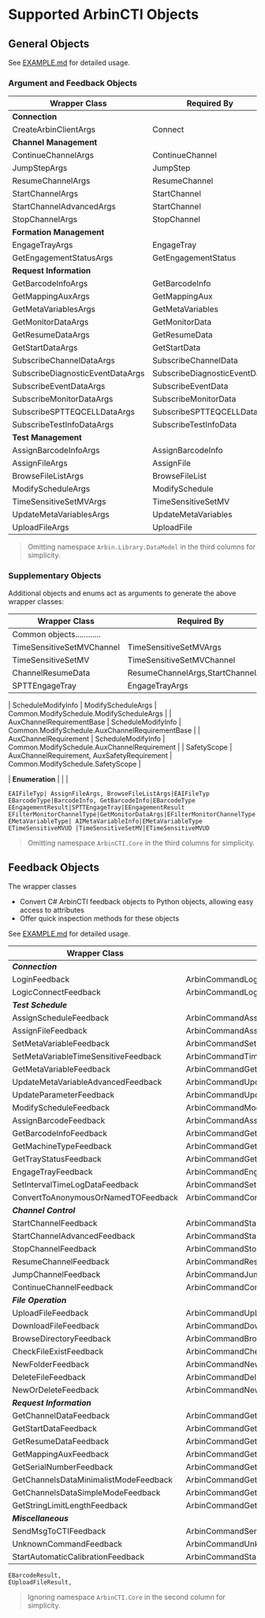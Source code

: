 # Supported ArbinCTI Objects
## General Objects
See [EXAMPLE.md](../../EXAMPLE.md#arbin-object-creation) for detailed usage.

### Argument and Feedback Objects
| Wrapper Class                       | Required By                    | Original Object                                      |
|-------------------------------------|--------------------------------|------------------------------------------------------|
| **Connection**                      |                                |                                                      |
| CreateArbinClientArgs               | Connect                        | ArbinClient.Core.CreateArbinClientArgs               |
| **Channel Management**              |                                |                                                      |
| ContinueChannelArgs                 | ContinueChannel                | ChannelManagement.ContinueChannelArgs                |
| JumpStepArgs                        | JumpStep                       | ChannelManagement.JumpStepArgs                       |
| ResumeChannelArgs                   | ResumeChannel                  | ChannelManagement.ResumeChannelArgs                  |
| StartChannelArgs                    | StartChannel                   | ChannelManagement.StartChannelArgs                   |
| StartChannelAdvancedArgs            | StartChannel                   | ChannelManagement.StartChannelAdvancedArgs           |
| StopChannelArgs                     | StopChannel                    | ChannelManagement.StopChannelArgs                    |
| **Formation Management**            |                                |                                                      |
| EngageTrayArgs                      | EngageTray                     | FormationManagement.EngageTrayArgs                   |
| GetEngagementStatusArgs             | GetEngagementStatus            | FormationManagement.GetEngagementStatusArgs          |
| **Request Information**             |                                |                                                      |
| GetBarcodeInfoArgs                  | GetBarcodeInfo                 | RequestInformation.GetBarcodeInfoArgs                |
| GetMappingAuxArgs                   | GetMappingAux                  | RequestInformation.GetMappingAuxArgs                 |
| GetMetaVariablesArgs                | GetMetaVariables               | RequestInformation.GetMetaVariableArgs               |
| GetMonitorDataArgs                  | GetMonitorData                 | RequestInformation.GetMonitorDataArgs                |
| GetResumeDataArgs                   | GetResumeData                  | RequestInformation.GetResumeDataArgs                 |
| GetStartDataArgs                    | GetStartData                   | RequestInformation.GetStartDataArgs                  |
| SubscribeChannelDataArgs            | SubscribeChannelData           | RequestInformation.SubscribeChannelDataArgs          |
| SubscribeDiagnosticEventDataArgs    | SubscribeDiagnosticEventData   | RequestInformation.SubscribeDiagnosticEventDataArgs  |
| SubscribeEventDataArgs              | SubscribeEventData             | RequestInformation.SubscribeEventDataArgs            |
| SubscribeMonitorDataArgs            | SubscribeMonitorData           | RequestInformation.SubscribeMonitorDataArgs          |
| SubscribeSPTTEQCELLDataArgs         | SubscribeSPTTEQCELLData        | RequestInformation.SubscribeSPTTEQCELLDataArgs       |
| SubscribeTestInfoDataArgs           | SubscribeTestInfoData          | RequestInformation.SubscribeTestInfoDataArgs         |
| **Test Management**                 |                                |                                                      |
| AssignBarcodeInfoArgs               | AssignBarcodeInfo              | TestManagement.AssignBarcodeInfoArgs                 |
| AssignFileArgs                      | AssignFile                     | TestManagement.AssignFileArgs                        |
| BrowseFileListArgs                  | BrowseFileList                 | TestManagement.BrowseFileListArgs                    |
| ModifyScheduleArgs                  | ModifySchedule                 | TestManagement.ModifySchedule                        |
| TimeSensitiveSetMVArgs              | TimeSensitiveSetMV             | TestManagement.TimeSensitiveSetMVArgs                |
| UpdateMetaVariablesArgs             | UpdateMetaVariables            | TestManagement.UpdateMetaVariableArgs                |
| UploadFileArgs                      | UploadFile                     | TestManagement.UploadFileArgs                        |

> Omitting namespace `Arbin.Library.DataModel` in the third columns for simplicity.

### Supplementary Objects
Additional objects and enums act as arguments to generate the above wrapper classes:

| Wrapper Class                          | Required By                            | Original Object                                      |
|----------------------------------------|----------------------------------------|------------------------------------------------------|
| Common objects............
|TimeSensitiveSetMVChannel| TimeSensitiveSetMVArgs| TestManagement.TimeSensitiveSetMVChannel|
| TimeSensitiveSetMV | TimeSensitiveSetMVChannel |TestManagement.TimeSensitiveSetMV|
| ChannelResumeData                       | ResumeChannelArgs,StartChannelArgs               | Common.ChannelResumeData                        |
| SPTTEngageTray                      | EngageTrayArgs                       | FormationManagement.SPTTEngageTray                       |

| ScheduleModifyInfo                     | ModifyScheduleArgs                     | Common.ModifySchedule.ModifyScheduleArgs             |
| AuxChannelRequirementBase              | ScheduleModifyInfo                     | Common.ModifySchedule.AuxChannelRequirementBase      |
| AuxChannelRequirement                  | ScheduleModifyInfo                     | Common.ModifySchedule.AuxChannelRequirement          |
| SafetyScope                            | AuxChannelRequirement, AuxSafetyRequirement | Common.ModifySchedule.SafetyScope               |

| **Enumeration**                     |                                |                                                      |

    EAIFileTyp| AssignFileArgs, BrowseFileListArgs|EAIFileTyp
    EBarcodeType|BarcodeInfo, GetBarcodeInfo|EBarcodeType
    EEngagementResult|SPTTEngageTray|EEngagementResult
    EFilterMonitorChannelType|GetMonitorDataArgs|EFilterMonitorChannelType
    EMetaVariableType| AIMetaVariableInfo|EMetaVariableType
    ETimeSensitiveMVUD |TimeSensitiveSetMV|ETimeSensitiveMVUD


> Omitting namespace `ArbinCTI.Core` in the third columns for simplicity.

## Feedback Objects
The wrapper classes
- Convert C# ArbinCTI feedback objects to Python objects, allowing easy access to attributes
- Offer quick inspection methods for these objects

See [EXAMPLE.md](../../../EXAMPLE.md#arbin-feedback-accessing) for detailed usage.

| Wrapper Class                         | Original Object                                   |
|---------------------------------------|---------------------------------------------------|
| ***Connection***                      |                                                   |
| LoginFeedback                         | ArbinCommandLoginFeed                             |
| LogicConnectFeedback                  | ArbinCommandLogicConnectFeed                      |
| ***Test Schedule***                   |                                                   |
| AssignScheduleFeedback                | ArbinCommandAssignScheduleFeed                    |
| AssignFileFeedback                    | ArbinCommandAssignFileFeed                        |
| SetMetaVariableFeedback               | ArbinCommandSetMetaVariableFeed                   |
| SetMetaVariableTimeSensitiveFeedback  | ArbinCommandTimeSensitiveSetMVFeed                |
| GetMetaVariableFeedback               | ArbinCommandGetMetaVariablesFeed                  |
| UpdateMetaVariableAdvancedFeedback    | ArbinCommandUpdateMetaVariableAdvancedFeed        |
| UpdateParameterFeedback               | ArbinCommandUpdateParamenterFeed                  |
| ModifyScheduleFeedback                | ArbinCommandModifyScheduleFeed                    |
| AssignBarcodeFeedback                 | ArbinCommandAssignBarcodeInfoFeed                 |
| GetBarcodeInfoFeedback                | ArbinCommandGetBarcodeInfoFeed                    |
| GetMachineTypeFeedback                | ArbinCommandGetMachineTypeFeed                    |
| GetTrayStatusFeedback                 | ArbinCommandGetTrayStatusFeed                     |
| EngageTrayFeedback                    | ArbinCommandEngageTrayFeed                        |
| SetIntervalTimeLogDataFeedback        | ArbinCommandSetIntervalTimeLogDataFeed            |
| ConvertToAnonymousOrNamedTOFeedback   | ArbinCommandConvertToAnonymousOrNamedTOFeed       |
| ***Channel Control***                 |                                                   |
| StartChannelFeedback                  | ArbinCommandStartChannelFeed                      |
| StartChannelAdvancedFeedback          | ArbinCommandStartChannelAdvancedFeed              |
| StopChannelFeedback                   | ArbinCommandStopChannelFeed                       |
| ResumeChannelFeedback                 | ArbinCommandResumeChannelFeed                     |
| JumpChannelFeedback                   | ArbinCommandJumpChannelFeed                       |
| ContinueChannelFeedback               | ArbinCommandContinueChannelFeed                   |
| ***File Operation***                  |                                                   |
| UploadFileFeedback                    | ArbinCommandUpLoadFileFeed                        |
| DownloadFileFeedback                  | ArbinCommandDownloadFileFeed                      |
| BrowseDirectoryFeedback               | ArbinCommandBrowseDirectoryFeed                   |
| CheckFileExistFeedback                | ArbinCommandCheckFileExFeed                       |
| NewFolderFeedback                     | ArbinCommandNewFolderFeed                         |
| DeleteFileFeedback                    | ArbinCommandDeleteFileFeed                        |
| NewOrDeleteFeedback                   | ArbinCommandNewOrDeleteFeed                       |
| ***Request Information***             |                                                   |
| GetChannelDataFeedback                | ArbinCommandGetChannelDataFeed                    |
| GetStartDataFeedback                  | ArbinCommandGetStartDataFeed                      |
| GetResumeDataFeedback                 | ArbinCommandGetResumeDataFeed                     |
| GetMappingAuxFeedback                 | ArbinCommandGetMappingAuxFeed                     |
| GetSerialNumberFeedback               | ArbinCommandGetSerialNumberFeed                   |
| GetChannelsDataMinimalistModeFeedback | ArbinCommandGetChannelDataMinimalistModeFeed      |
| GetChannelsDataSimpleModeFeedback     | ArbinCommandGetChannelDataSimpleModeFeed          |
| GetStringLimitLengthFeedback          | ArbinCommandGetStringLimitLengthFeed              |
| ***Miscellaneous***                   |                                                   |
| SendMsgToCTIFeedback                  | ArbinCommandSendMsgToCTIFeed                      |
| UnknownCommandFeedback                | ArbinCommandUnknownCommandFeed                    |
| StartAutomaticCalibrationFeedback     | ArbinCommandStartAutomaticCalibrationFeed         |


    EBarcodeResult,
    EUploadFileResult,

> Ignoring namespace `ArbinCTI.Core` in the second column for simplicity.